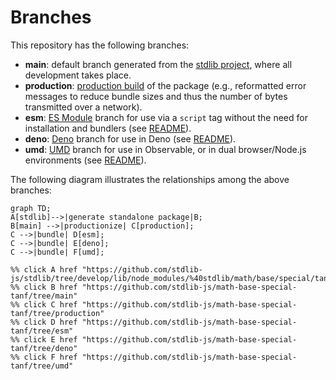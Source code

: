 <!--

@license Apache-2.0

Copyright (c) 2022 The Stdlib Authors.

Licensed under the Apache License, Version 2.0 (the "License");
you may not use this file except in compliance with the License.
You may obtain a copy of the License at

    http://www.apache.org/licenses/LICENSE-2.0

Unless required by applicable law or agreed to in writing, software
distributed under the License is distributed on an "AS IS" BASIS,
WITHOUT WARRANTIES OR CONDITIONS OF ANY KIND, either express or implied.
See the License for the specific language governing permissions and
limitations under the License.

-->

# Branches

This repository has the following branches:

-   **main**: default branch generated from the [stdlib project][stdlib-url], where all development takes place.
-   **production**: [production build][production-url] of the package (e.g., reformatted error messages to reduce bundle sizes and thus the number of bytes transmitted over a network).
-   **esm**: [ES Module][esm-url] branch for use via a `script` tag without the need for installation and bundlers (see [README][esm-readme]).
-   **deno**: [Deno][deno-url] branch for use in Deno (see [README][deno-readme]).
-   **umd**: [UMD][umd-url] branch for use in Observable, or in dual browser/Node.js environments (see [README][umd-readme]).

The following diagram illustrates the relationships among the above branches:

```mermaid
graph TD;
A[stdlib]-->|generate standalone package|B;
B[main] -->|productionize| C[production];
C -->|bundle| D[esm];
C -->|bundle| E[deno];
C -->|bundle| F[umd];

%% click A href "https://github.com/stdlib-js/stdlib/tree/develop/lib/node_modules/%40stdlib/math/base/special/tanf"
%% click B href "https://github.com/stdlib-js/math-base-special-tanf/tree/main"
%% click C href "https://github.com/stdlib-js/math-base-special-tanf/tree/production"
%% click D href "https://github.com/stdlib-js/math-base-special-tanf/tree/esm"
%% click E href "https://github.com/stdlib-js/math-base-special-tanf/tree/deno"
%% click F href "https://github.com/stdlib-js/math-base-special-tanf/tree/umd"
```

[stdlib-url]: https://github.com/stdlib-js/stdlib/tree/develop/lib/node_modules/%40stdlib/math/base/special/tanf
[production-url]: https://github.com/stdlib-js/math-base-special-tanf/tree/production
[deno-url]: https://github.com/stdlib-js/math-base-special-tanf/tree/deno
[deno-readme]: https://github.com/stdlib-js/math-base-special-tanf/blob/deno/README.md
[umd-url]: https://github.com/stdlib-js/math-base-special-tanf/tree/umd
[umd-readme]: https://github.com/stdlib-js/math-base-special-tanf/blob/umd/README.md
[esm-url]: https://github.com/stdlib-js/math-base-special-tanf/tree/esm
[esm-readme]: https://github.com/stdlib-js/math-base-special-tanf/blob/esm/README.md